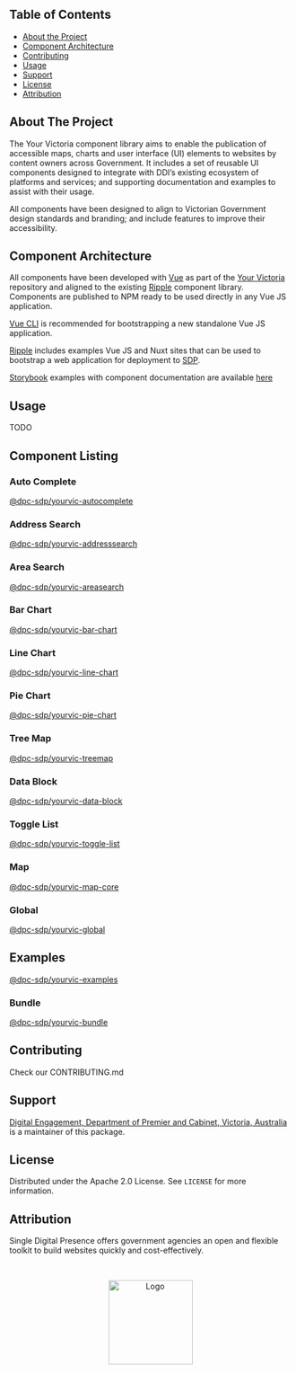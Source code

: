
<!-- TABLE OF CONTENTS -->
## Table of Contents

* [About the Project](#about-the-project)
* [Component Architecture](#component-architecture)
* [Contributing](#contributing)
* [Usage](#usage)
* [Support](#support)
* [License](#license)
* [Attribution](#attribution)

<!-- ABOUT THE PROJECT -->
## About The Project

The Your Victoria component library aims to enable the publication of accessible maps, charts and user interface (UI)
elements to websites by content owners across Government. It includes a set of reusable UI components designed to
integrate with DDI’s existing ecosystem of platforms and services; and supporting documentation and examples to assist
with their usage.

All components have been designed to align to Victorian Government design standards and branding; and include features
to improve their accessibility.

## Component Architecture

All components have been developed with [Vue](https://vuejs.org/) as part of the
[Your Victoria](https://github.com/dpc-sdp/yourvictoria-vic-gov-au) repository and aligned to the existing
[Ripple](https://github.com/dpc-sdp/ripple) component library. Components are published to NPM ready to be used
directly in any Vue JS application.

[Vue CLI](https://cli.vuejs.org/guide/) is recommended for bootstrapping a new standalone Vue JS application.

[Ripple](https://github.com/dpc-sdp/ripple) includes examples Vue JS and Nuxt sites that can be used to bootstrap a web
application for deployment to [SDP](https://www.singledigitalpresence.vic.gov.au/).

[Storybook](https://storybook.js.org/) examples with component documentation are available
[here](https://storybook-yourvictoria-vic-gov-au-develop.lagoon.vicsdp.amazee.io/)

## Usage

TODO

## Component Listing

### Auto Complete
[@dpc-sdp/yourvic-autocomplete](https://www.npmjs.com/package/@dpc-sdp/yourvic-autocomplete)

### Address Search
[@dpc-sdp/yourvic-addresssearch](https://www.npmjs.com/package/@dpc-sdp/yourvic-addresssearch)

### Area Search
[@dpc-sdp/yourvic-areasearch](https://www.npmjs.com/package/@dpc-sdp/yourvic-areasearch)

### Bar Chart
[@dpc-sdp/yourvic-bar-chart](https://www.npmjs.com/package/@dpc-sdp/yourvic-bar-chart)

### Line Chart
[@dpc-sdp/yourvic-line-chart](https://www.npmjs.com/package/@dpc-sdp/yourvic-line-chart)

### Pie Chart
[@dpc-sdp/yourvic-pie-chart](https://www.npmjs.com/package/@dpc-sdp/yourvic-pie-chart)

### Tree Map
[@dpc-sdp/yourvic-treemap](https://www.npmjs.com/package/@dpc-sdp/yourvic-treemap)

### Data Block
[@dpc-sdp/yourvic-data-block](https://www.npmjs.com/package/@dpc-sdp/yourvic-data-block)

### Toggle List
[@dpc-sdp/yourvic-toggle-list](https://www.npmjs.com/package/@dpc-sdp/yourvic-toggle-list)

### Map
[@dpc-sdp/yourvic-map-core](https://www.npmjs.com/package/@dpc-sdp/yourvic-map-core)

### Global
[@dpc-sdp/yourvic-global](https://www.npmjs.com/package/@dpc-sdp/yourvic-global)

## Examples
[@dpc-sdp/yourvic-examples](https://www.npmjs.com/package/@dpc-sdp/yourvic-examples)

### Bundle
[@dpc-sdp/yourvic-bundle](https://www.npmjs.com/package/@dpc-sdp/yourvic-bundle)


## Contributing

Check our CONTRIBUTING.md

## Support

[Digital Engagement, Department of Premier and Cabinet, Victoria, Australia](https://github.com/dpc-sdp) is a maintainer of this package.

<!-- LICENSE -->
## License

Distributed under the Apache 2.0 License. See `LICENSE` for more information.

## Attribution

Single Digital Presence offers government agencies an open and flexible toolkit to build websites quickly and cost-effectively.

<!-- SDP LOGO -->
<br />
<p align="center">
  <a href="https://github.com/dpc-sdp/ripple">
    <img src="docs/sdp-vicgov.jpg" alt="Logo" height="150">
  </a>
</p>
